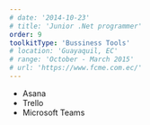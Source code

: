 ```yaml
---
# date: '2014-10-23'
# title: 'Junior .Net programmer'
order: 9
toolkitType: 'Bussiness Tools'
# location: 'Guayaquil, EC'
# range: 'October - March 2015'
# url: 'https://www.fcme.com.ec/'
---
```


- Asana
- Trello
- Microsoft Teams
